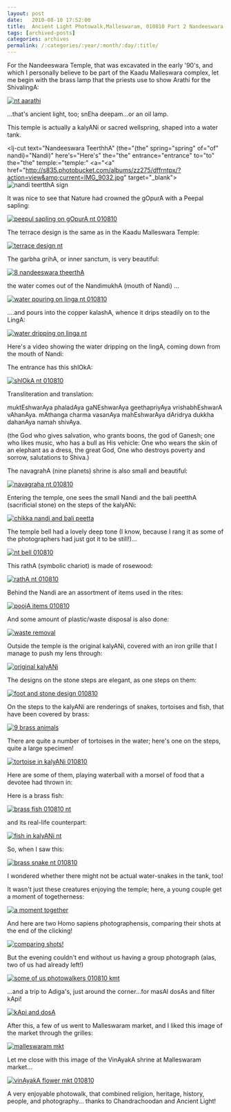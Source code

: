 ```yaml
---
layout: post
date:	2010-08-10 17:52:00
title:  Ancient Light Photowalk,Malleswaram, 010810 Part 2 Nandeeswara Teerttha
tags: [archived-posts]
categories: archives
permalink: /:categories/:year/:month/:day/:title/
---
```

For the Nandeeswara Temple, that was excavated in the early '90's, and which I personally believe to be part of the Kaadu Malleswara complex, let me begin with the brass lamp that the priests use to show Arathi for the ShivalingA:


<a href="http://s835.photobucket.com/albums/zz275/dffrntpx/?action=view&amp;current=IMG_9080.jpg" target="_blank"><img src="http://i835.photobucket.com/albums/zz275/dffrntpx/IMG_9080.jpg" border="0" alt="nt aarathi"></a>

...that's ancient light, too; snEha deepam...or an oil lamp.

This temple is actually a kalyANi or sacred wellspring, shaped into a water tank.

<lj-cut text="Nandeeswara TeerthhA" (the="(the" spring="spring" of="of" nandi)="Nandi)" here's="Here&#39;s" the="the" entrance="entrance" to="to" the="the" temple:="temple:" <a="&lt;a" href="http://s835.photobucket.com/albums/zz275/dffrntpx/?action=view&amp;current=IMG_9032.jpg" target="_blank"><img src="http://i835.photobucket.com/albums/zz275/dffrntpx/IMG_9032.jpg" border="0" alt="nandi teertthA sign"></a>


It was nice to see that Nature had crowned the gOpurA with a Peepal sapling:


<a href="http://s835.photobucket.com/albums/zz275/dffrntpx/?action=view&amp;current=IMG_9037.jpg" target="_blank"><img src="http://i835.photobucket.com/albums/zz275/dffrntpx/IMG_9037.jpg" border="0" alt="peepul sapling on gOpurA nt 010810"></a>

The terrace design is the same as in the Kaadu Malleswara Temple:

<a href="http://s835.photobucket.com/albums/zz275/dffrntpx/?action=view&amp;current=IMG_9078.jpg" target="_blank"><img src="http://i835.photobucket.com/albums/zz275/dffrntpx/IMG_9078.jpg" border="0" alt="terrace design nt"></a>

The garbha grihA, or inner sanctum,  is very beautiful:

<a href="http://s835.photobucket.com/albums/zz275/dffrntpx/?action=view&amp;current=IMG_9083.jpg" target="_blank"><img src="http://i835.photobucket.com/albums/zz275/dffrntpx/IMG_9083.jpg" border="0" alt="8 nandeeswara theerthA"></a>


the water comes out of the NandimukhA (mouth of Nandi) ...

<a href="http://s835.photobucket.com/albums/zz275/dffrntpx/?action=view&amp;current=IMG_9081.jpg" target="_blank"><img src="http://i835.photobucket.com/albums/zz275/dffrntpx/IMG_9081.jpg" border="0" alt="water pouring on linga nt 010810"></a>

....and pours into the copper kalashA, whence it drips steadily on to the LingA:


<a href="http://s835.photobucket.com/albums/zz275/dffrntpx/?action=view&amp;current=IMG_9077.jpg" target="_blank"><img src="http://i835.photobucket.com/albums/zz275/dffrntpx/IMG_9077.jpg" border="0" alt="water dripping on linga nt"></a>

Here's a video showing the water dripping on the lingA, coming down from the mouth of Nandi:

<lj-embed id="462"/>

The entrance has this shlOkA:

<a href="http://s835.photobucket.com/albums/zz275/dffrntpx/?action=view&amp;current=IMG_9066.jpg" target="_blank"><img src="http://i835.photobucket.com/albums/zz275/dffrntpx/IMG_9066.jpg" border="0" alt="shlOkA nt 010810"></a>


Transliteration and translation:

muktEshwarAya phaladAya gaNEshwarAya
geethapriyAya vrishabhEshwarA vAhanAya.
mAthanga charma vasanAya mahEshwarAya
dAridrya dukkha dahanAya namah shivAya.

(the God who gives salvation, who grants boons, the god of Ganesh;
one who likes music, who has a bull as His vehicle:
One who wears the skin of an elephant as a dress, the great God,
One who destroys poverty and sorrow, salutations to Shiva.)

The navagrahA (nine planets) shrine is also small and beautiful:

<a href="http://s835.photobucket.com/albums/zz275/dffrntpx/?action=view&amp;current=IMG_9084.jpg" target="_blank"><img src="http://i835.photobucket.com/albums/zz275/dffrntpx/IMG_9084.jpg" border="0" alt="navagraha nt 010810"></a>

Entering the temple, one sees the small Nandi and the bali peetthA (sacrificial stone) on the steps of the kalyANi:


<a href="http://s835.photobucket.com/albums/zz275/dffrntpx/?action=view&amp;current=IMG_9093.jpg" target="_blank"><img src="http://i835.photobucket.com/albums/zz275/dffrntpx/IMG_9093.jpg" border="0" alt="chikka nandi and bali peetta"></a>

The temple bell had a lovely deep tone (I know, because I rang it as some of the photographers had just got it to be still!)...

<a href="http://s835.photobucket.com/albums/zz275/dffrntpx/?action=view&amp;current=IMG_9040.jpg" target="_blank"><img src="http://i835.photobucket.com/albums/zz275/dffrntpx/IMG_9040.jpg" border="0" alt="nt bell 010810"></a>

This rathA (symbolic chariot) is made of rosewood:


<a href="http://s835.photobucket.com/albums/zz275/dffrntpx/?action=view&amp;current=IMG_9042.jpg" target="_blank"><img src="http://i835.photobucket.com/albums/zz275/dffrntpx/IMG_9042.jpg" border="0" alt="rathA nt 010810"></a>

Behind the Nandi are an assortment of items used in the rites:

<a href="http://s835.photobucket.com/albums/zz275/dffrntpx/?action=view&amp;current=IMG_9050.jpg" target="_blank"><img src="http://i835.photobucket.com/albums/zz275/dffrntpx/IMG_9050.jpg" border="0" alt="poojA items 010810"></a>

And some amount of plastic/waste disposal is also done:

<a href="http://s835.photobucket.com/albums/zz275/dffrntpx/?action=view&amp;current=IMG_9074.jpg" target="_blank"><img src="http://i835.photobucket.com/albums/zz275/dffrntpx/IMG_9074.jpg" border="0" alt="waste removal"></a>

Outside the temple is the original kalyANi, covered with an iron grille that I manage to push my lens through:


<a href="http://s835.photobucket.com/albums/zz275/dffrntpx/?action=view&amp;current=IMG_9106.jpg" target="_blank"><img src="http://i835.photobucket.com/albums/zz275/dffrntpx/IMG_9106.jpg" border="0" alt="original kalyANi"></a>


The designs on the stone steps are elegant, as one steps on them:

<a href="http://s835.photobucket.com/albums/zz275/dffrntpx/?action=view&amp;current=IMG_9064.jpg" target="_blank"><img src="http://i835.photobucket.com/albums/zz275/dffrntpx/IMG_9064.jpg" border="0" alt="foot and stone design 010810"></a>

On the steps to the kalyANi are renderings of snakes, tortoises and fish, that have been covered by brass:

<a href="http://s835.photobucket.com/albums/zz275/dffrntpx/?action=view&amp;current=IMG_9069.jpg" target="_blank"><img src="http://i835.photobucket.com/albums/zz275/dffrntpx/IMG_9069.jpg" border="0" alt="9  brass animals"></a>

There are quite a number of tortoises in the water; here's one on the steps, quite a large specimen!

<a href="http://s835.photobucket.com/albums/zz275/dffrntpx/?action=view&amp;current=IMG_9091.jpg" target="_blank"><img src="http://i835.photobucket.com/albums/zz275/dffrntpx/IMG_9091.jpg" border="0" alt="tortoise in kalyANi 010810"></a>

Here are some of them, playing waterball with a morsel of food that a devotee had thrown in:



<lj-embed id="463"/>


Here is a brass fish:


<a href="http://s835.photobucket.com/albums/zz275/dffrntpx/?action=view&amp;current=IMG_9082.jpg" target="_blank"><img src="http://i835.photobucket.com/albums/zz275/dffrntpx/IMG_9082.jpg" border="0" alt="brass fish 010810 nt"></a>

and its real-life counterpart:

<a href="http://s835.photobucket.com/albums/zz275/dffrntpx/?action=view&amp;current=IMG_9101.jpg" target="_blank"><img src="http://i835.photobucket.com/albums/zz275/dffrntpx/IMG_9101.jpg" border="0" alt="fish in kalyANi nt"></a>


So, when I saw this:

<a href="http://s835.photobucket.com/albums/zz275/dffrntpx/?action=view&amp;current=IMG_9070.jpg" target="_blank"><img src="http://i835.photobucket.com/albums/zz275/dffrntpx/IMG_9070.jpg" border="0" alt="brass snake nt 010810"></a>

I wondered whether there might not be actual water-snakes in the tank, too!


It wasn't just these creatures enjoying the temple; here, a young couple get a moment of togetherness:


<a href="http://s835.photobucket.com/albums/zz275/dffrntpx/?action=view&amp;current=IMG_9098.jpg" target="_blank"><img src="http://i835.photobucket.com/albums/zz275/dffrntpx/IMG_9098.jpg" border="0" alt="a moment together"></a>

And here are two Homo sapiens photographensis, comparing their shots at the end of the clicking!


<a href="http://s835.photobucket.com/albums/zz275/dffrntpx/?action=view&amp;current=IMG_9183.jpg" target="_blank"><img src="http://i835.photobucket.com/albums/zz275/dffrntpx/IMG_9183.jpg" border="0" alt="comparing shots!"></a>

But the evening couldn't end without us having a group photograph (alas, two of us had already left!)

<a href="http://s835.photobucket.com/albums/zz275/dffrntpx/?action=view&amp;current=IMG_9182.jpg" target="_blank"><img src="http://i835.photobucket.com/albums/zz275/dffrntpx/IMG_9182.jpg" border="0" alt="some of us photowalkers 010810 kmt"></a>



...and a trip to Adiga's, just around the corner...for masAl dosAs and filter kApi!

<a href="http://s835.photobucket.com/albums/zz275/dffrntpx/?action=view&amp;current=IMG_9188.jpg" target="_blank"><img src="http://i835.photobucket.com/albums/zz275/dffrntpx/IMG_9188.jpg" border="0" alt="kApi and dosA"></a>


After this, a few of us went to Malleswaram market, and I liked this image of the market through the grilles:

<a href="http://s835.photobucket.com/albums/zz275/dffrntpx/?action=view&amp;current=IMG_9191.jpg" target="_blank"><img src="http://i835.photobucket.com/albums/zz275/dffrntpx/IMG_9191.jpg" border="0" alt="malleswaram mkt"></a>


</lj-cut>

Let me close with this image of the VinAyakA shrine at Malleswaram market...

<a href="http://s835.photobucket.com/albums/zz275/dffrntpx/?action=view&amp;current=IMG_9192.jpg" target="_blank"><img src="http://i835.photobucket.com/albums/zz275/dffrntpx/IMG_9192.jpg" border="0" alt="vinAyakA flower mkt 010810"></a>

A very enjoyable photowalk, that combined religion, heritage, history, people, and photography... thanks to Chandrachoodan and Ancient Light!
